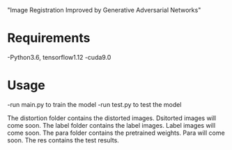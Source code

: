 "Image Registration Improved by Generative Adversarial Networks" 

# Requirements
-Python3.6, tensorflow1.12
-cuda9.0

# Usage
-run main.py to train the model
-run test.py to test the model

The distortion folder contains the distorted images. Dsitorted images will come soon. 
The label folder contains the label images. Label images will come soon.
The para folder contains the pretrained weights. Para will come soon.
The res contains the test results.

